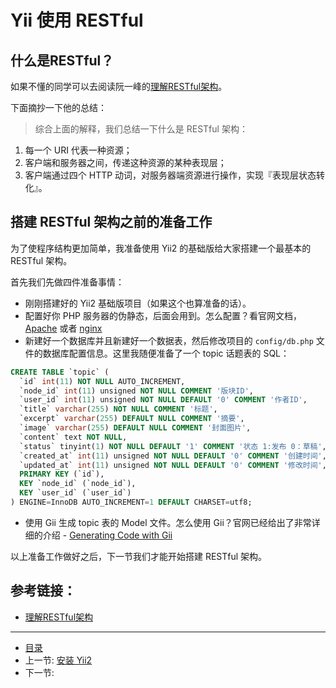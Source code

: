 # Yii 使用 RESTful

## 什么是RESTful？

如果不懂的同学可以去阅读阮一峰的[理解RESTful架构](http://www.ruanyifeng.com/blog/2011/09/restful)。

下面摘抄一下他的总结：

> 综合上面的解释，我们总结一下什么是 RESTful 架构：
1. 每一个 URI 代表一种资源；
2. 客户端和服务器之间，传递这种资源的某种表现层；
3. 客户端通过四个 HTTP 动词，对服务器端资源进行操作，实现『表现层状态转化』。

## 搭建 RESTful 架构之前的准备工作

为了使程序结构更加简单，我准备使用 Yii2 的基础版给大家搭建一个最基本的 RESTful 架构。

首先我们先做四件准备事情：

- 刚刚搭建好的 Yii2 基础版项目（如果这个也算准备的话）。
- 配置好你 PHP 服务器的伪静态，后面会用到。怎么配置？看官网文档，[Apache](http://www.yiiframework.com/doc-2.0/guide-start-installation.html#recommended-apache-configuration) 或者 [nginx](http://www.yiiframework.com/doc-2.0/guide-start-installation.html#recommended-nginx-configuration)
- 新建好一个数据库并且新建好一个数据表，然后修改项目的 `config/db.php` 文件的数据库配置信息。这里我随便准备了一个 topic 话题表的 SQL：
```sql
CREATE TABLE `topic` (
  `id` int(11) NOT NULL AUTO_INCREMENT,
  `node_id` int(11) unsigned NOT NULL COMMENT '版块ID',
  `user_id` int(11) unsigned NOT NULL DEFAULT '0' COMMENT '作者ID',
  `title` varchar(255) NOT NULL COMMENT '标题',
  `excerpt` varchar(255) DEFAULT NULL COMMENT '摘要',
  `image` varchar(255) DEFAULT NULL COMMENT '封面图片',
  `content` text NOT NULL,
  `status` tinyint(1) NOT NULL DEFAULT '1' COMMENT '状态 1:发布 0：草稿',
  `created_at` int(11) unsigned NOT NULL DEFAULT '0' COMMENT '创建时间',
  `updated_at` int(11) unsigned NOT NULL DEFAULT '0' COMMENT '修改时间',
  PRIMARY KEY (`id`),
  KEY `node_id` (`node_id`),
  KEY `user_id` (`user_id`)
) ENGINE=InnoDB AUTO_INCREMENT=1 DEFAULT CHARSET=utf8;
```
- 使用 Gii 生成 topic 表的 Model 文件。怎么使用 Gii？官网已经给出了非常详细的介绍 - [Generating Code with Gii](http://www.yiiframework.com/doc-2.0/guide-start-gii.html#)

以上准备工作做好之后，下一节我们才能开始搭建 RESTful 架构。


## 参考链接：

- [理解RESTful架构](http://www.ruanyifeng.com/blog/2011/09/restful)

-----------------

- [目录](/SUMMARY.md)
- 上一节: [安装 Yii2](/book/01/1.2.md)
- 下一节: [](/book/02/2.2.md)
